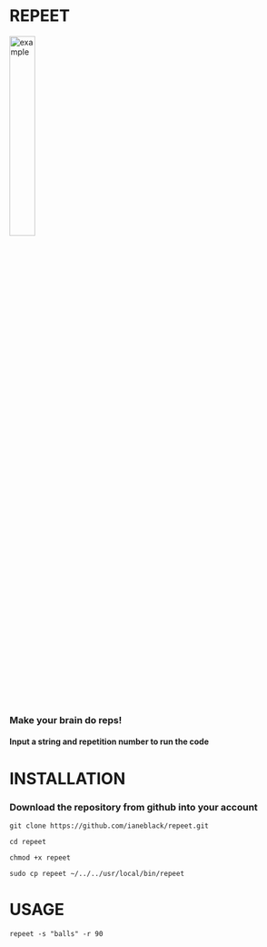 # REPEET

<img src="https://external-content.duckduckgo.com/iu/?u=https%3A%2F%2Fcdn.xl.thumbs.canstockphoto.com%2Fbrain-doing-sports-stock-photography_csp11298301.jpg&f=1&nofb=1&ipt=5a12f3bf2dfcd882bfcf213c763182c7c916ab5285d885029b72b0c4ebc38b13&ipo=images" alt="example" width="30%"/>

### Make your brain do reps!

#### Input a string and repetition number to run the code

# INSTALLATION

### Download the repository from github into your account

```
git clone https://github.com/ianeblack/repeet.git
```

```
cd repeet
```

```
chmod +x repeet

```

```
sudo cp repeet ~/../../usr/local/bin/repeet
```

# USAGE

`repeet -s "balls" -r 90`
